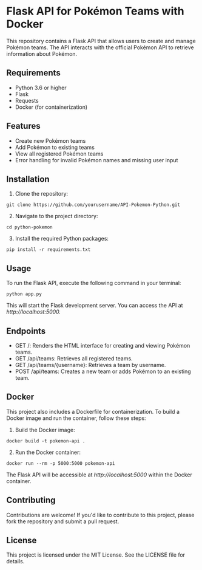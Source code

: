 # Flask API for Pokémon Teams with Docker

This repository contains a Flask API that allows users to create and manage Pokémon teams. The API interacts with the official Pokémon API to retrieve information about Pokémon.

## Requirements
- Python 3.6 or higher
- Flask
- Requests
- Docker (for containerization)

## Features
- Create new Pokémon teams
- Add Pokémon to existing teams
- View all registered Pokémon teams
- Error handling for invalid Pokémon names and missing user input

## Installation
1. Clone the repository:

```
git clone https://github.com/yourusername/API-Pokemon-Python.git
```
2. Navigate to the project directory:

```
cd python-pokemon
```

3. Install the required Python packages:

```
pip install -r requirements.txt
```

## Usage
To run the Flask API, execute the following command in your terminal:

```
python app.py
```

This will start the Flask development server. 
You can access the API at *http://localhost:5000.*

## Endpoints
- GET /: Renders the HTML interface for creating and viewing Pokémon teams.
- GET /api/teams: Retrieves all registered teams.
- GET /api/teams/{username}: Retrieves a team by username.
- POST /api/teams: Creates a new team or adds Pokémon to an existing team.

## Docker
This project also includes a Dockerfile for containerization. To build a Docker image and run the container, follow these steps:

1. Build the Docker image:

```
docker build -t pokemon-api .
```
2. Run the Docker container:

``` 
docker run --rm -p 5000:5000 pokemon-api
```

The Flask API will be accessible at *http://localhost:5000* within the Docker container.

## Contributing
Contributions are welcome! If you'd like to contribute to this project, please fork the repository and submit a pull request.

## License
This project is licensed under the MIT License. See the LICENSE file for details.

